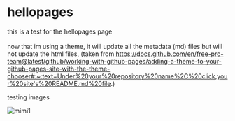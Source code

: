 # hellopages
this is a test for the hellopages page    <br/> <br/>
now that im using a theme, it will update all the metadata (md) files but will not update the html files, (taken from https://docs.github.com/en/free-pro-team@latest/github/working-with-github-pages/adding-a-theme-to-your-github-pages-site-with-the-theme-chooser#:~:text=Under%20your%20repository%20name%2C%20click,your%20site's%20README.md%20file.)

testing images

![mimi1](https://user-images.githubusercontent.com/59035632/104128601-80ee5180-5360-11eb-89af-580fe28f4f67.jpg)
